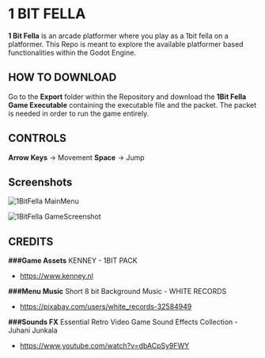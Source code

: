 # 1 BIT FELLA
**1 Bit Fella** is an arcade platformer where you play as a 1bit fella on a platformer. This Repo is meant to explore the available platformer based functionalities within the Godot Engine.

## HOW TO DOWNLOAD
Go to the **Export** folder within the Repository and download the **1Bit Fella Game Executable** containing the executable file and the packet. 
The packet is needed in order to run the game entirely.

## CONTROLS
**Arrow Keys** -> Movement
**Space** -> Jump

## Screenshots
![1BitFella MainMenu](https://github.com/Kapioga/1BitFella/assets/77947921/ac3b6180-16ed-4b8f-b51a-ae6f8f17853e)

![1BitFella GameScreenshot](https://github.com/Kapioga/1BitFella/assets/77947921/f9a69421-1879-4f00-aadf-b40d1b8d16af)

## CREDITS
**###Game Assets**
KENNEY - 1BIT PACK
- https://www.kenney.nl

**###Menu Music**
Short 8 bit Background Music - WHITE RECORDS
- https://pixabay.com/users/white_records-32584949

**###Sounds FX**
Essential Retro Video Game Sound Effects Collection - Juhani Junkala
- https://www.youtube.com/watch?v=dbACpSy9FWY
